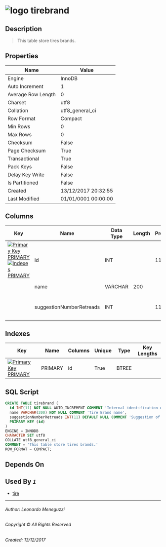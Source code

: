 

# ![logo](../../../../../Images/table.svg) tirebrand

## <a name="#Description"></a>Description
> This table store tires brands.
## <a name="#Properties"></a>Properties
|Name|Value|
|---|---|
|Engine|InnoDB|
|Auto Increment|1|
|Average Row Length|0|
|Charset|utf8|
|Collation|utf8_general_ci|
|Row Format|Compact|
|Min Rows|0|
|Max Rows|0|
|Checksum|False|
|Page Checksum|True|
|Transactional|True|
|Pack Keys|False|
|Delay Key Write|False|
|Is Partitioned|False|
|Created|13/12/2017 20:32:55|
|Last Modified|01/01/0001 00:00:00|


## <a name="#Columns"></a>Columns
|Key|Name|Data Type|Length|Precision|Scale|Not Null|Auto Increment|Default|Virtual|Unsigned|Zerofill|Binary|Description
|---|---|---|---|---|---|---|---|---|---|---|---|---|---
|[![Primary Key PRIMARY](../../../../../Images/primarykey.svg)](#Indexes)[![Indexes PRIMARY](../../../../../Images/index.svg)](#Indexes)|id|INT||11||True|True||False|False|False|False|Internal identification of records for this table|
||name|VARCHAR|200|||True|False||False|False|False|False|Tire Brand name|
||suggestionNumberRetreads|INT||11||False|False|NULL|False|False|False|False|Suggestion of the number of retreads tire|

## <a name="#Indexes"></a>Indexes
|Key|Name|Columns|Unique|Type|Key Lengths
|---|---|---|---|---|---
|[![Primary Key PRIMARY](../../../../../Images/primarykey.svg)](#Indexes)|PRIMARY|id|True|BTREE||

## <a name="#SqlScript"></a>SQL Script
```SQL
CREATE TABLE tirebrand (
  id INT(11) NOT NULL AUTO_INCREMENT COMMENT 'Internal identification of records for this table',
  name VARCHAR(200) NOT NULL COMMENT 'Tire Brand name',
  suggestionNumberRetreads INT(11) DEFAULT NULL COMMENT 'Suggestion of the number of retreads tire',
  PRIMARY KEY (id)
)
ENGINE = INNODB
CHARACTER SET utf8
COLLATE utf8_general_ci
COMMENT = 'This table store tires brands.'
ROW_FORMAT = COMPACT;
```

## <a name="#DependsOn"></a>Depends On


## <a name="#UsedBy"></a>Used By _`1`_
- [tire](tire.md)


___
###### Author: Leonardo Meneguzzi
###### Copyright © All Rights Reserved
###### Created: 13/12/2017
